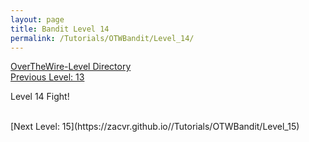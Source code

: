 ```yaml
---
layout: page
title: Bandit Level 14
permalink: /Tutorials/OTWBandit/Level_14/
---
```

[OverTheWire-Level Directory](https://zacvr.github.io/Tutorials/OTWBandit/)
<br/>
[Previous Level: 13](https://zacvr.github.io//Tutorials/OTWBandit/Level_13)
<br/>

Level 14 Fight!

<br/>
[Next Level: 15](https://zacvr.github.io//Tutorials/OTWBandit/Level_15)
